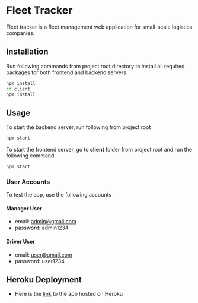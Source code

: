 # Fleet Tracker

Fleet tracker is a fleet management web application for small-scale logistics companies.

## Installation

Run following commands from project root directory to install all required packages for both frontend and backend servers

```bash
npm install
cd client
npm install
```

## Usage
To start the backend server, run following from project root
```bash
npm start
```
To start the frontend server, go to **client** folder from project root and run the following command
```bash
npm start
```
### User Accounts
To test the app, use the following accounts
#### Manager User
- email: admin@gmail.com
- password: admin1234
#### Driver User
- email: user@gmail.com
- password: user1234

## Heroku Deployment
- Here is the [link](https://pubnub-location.herokuapp.com/) to the app hosted on Heroku
